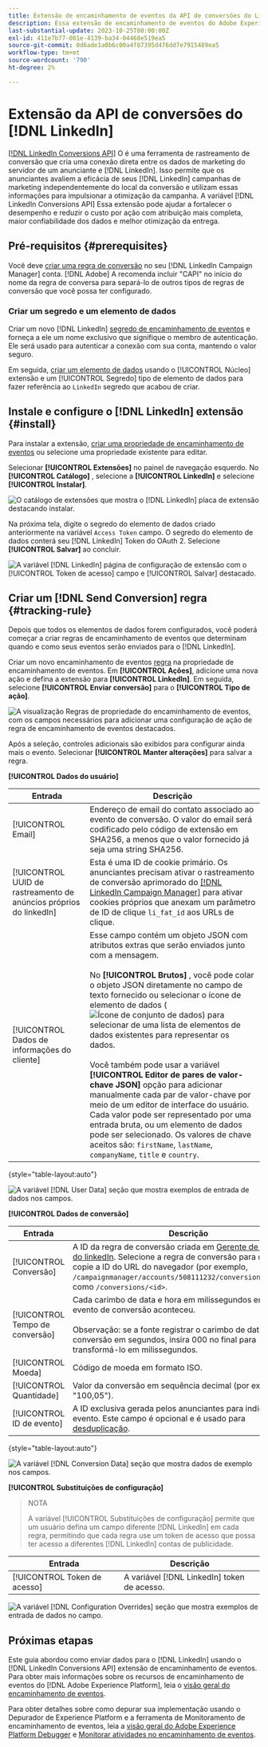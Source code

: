 ```yaml
---
title: Extensão de encaminhamento de eventos da API de conversões do Linkedin
description: Essa extensão de encaminhamento de eventos do Adobe Experience Platform permite medir o desempenho da sua campanha de marketing do Linkedin.
last-substantial-update: 2023-10-25T00:00:00Z
exl-id: 411e7b77-081e-4139-ba34-04468e519ea5
source-git-commit: 0d6ade1a0b6c00a4f87395d476dd7e7915489ea5
workflow-type: tm+mt
source-wordcount: '790'
ht-degree: 2%

---
```


# Extensão da API de conversões do [!DNL LinkedIn]

[[!DNL LinkedIn Conversions API]](https://learn.microsoft.com/en-us/linkedin/marketing/integrations/ads-reporting/conversions-api) O é uma ferramenta de rastreamento de conversão que cria uma conexão direta entre os dados de marketing do servidor de um anunciante e [!DNL LinkedIn]. Isso permite que os anunciantes avaliem a eficácia de seus [!DNL LinkedIn] campanhas de marketing independentemente do local da conversão e utilizam essas informações para impulsionar a otimização da campanha. A variável [!DNL LinkedIn Conversions API] Essa extensão pode ajudar a fortalecer o desempenho e reduzir o custo por ação com atribuição mais completa, maior confiabilidade dos dados e melhor otimização da entrega.

## Pré-requisitos {#prerequisites}

Você deve [criar uma regra de conversão](https://www.linkedin.com/help/lms/answer/a1657171) no seu [!DNL LinkedIn Campaign Manager] conta. [!DNL Adobe] A recomenda incluir &quot;CAPI&quot; no início do nome da regra de conversa para separá-lo de outros tipos de regras de conversão que você possa ter configurado.

### Criar um segredo e um elemento de dados

Criar um novo [!DNL LinkedIn] [segredo de encaminhamento de eventos](../../../ui/event-forwarding/secrets.md) e forneça a ele um nome exclusivo que signifique o membro de autenticação. Ele será usado para autenticar a conexão com sua conta, mantendo o valor seguro.

Em seguida, [criar um elemento de dados](../../../ui/managing-resources/data-elements.md#create-a-data-element) usando o [!UICONTROL Núcleo] extensão e um [!UICONTROL Segredo] tipo de elemento de dados para fazer referência ao `LinkedIn` segredo que acabou de criar.

## Instale e configure o [!DNL LinkedIn] extensão {#install}

Para instalar a extensão, [criar uma propriedade de encaminhamento de eventos](../../../ui/event-forwarding/overview.md#properties) ou selecione uma propriedade existente para editar.

Selecionar **[!UICONTROL Extensões]** no painel de navegação esquerdo. No **[!UICONTROL Catálogo]** , selecione a **[!UICONTROL LinkedIn]** e selecione **[!UICONTROL Instalar]**.

![O catálogo de extensões que mostra o [!DNL LinkedIn] placa de extensão destacando instalar.](../../../images/extensions/server/linkedin/install-extension.png)

Na próxima tela, digite o segredo do elemento de dados criado anteriormente na variável `Access Token` campo. O segredo do elemento de dados conterá seu [!DNL LinkedIn] Token do OAuth 2. Selecione **[!UICONTROL Salvar]** ao concluir.

![A variável [!DNL LinkedIn] página de configuração de extensão com o [!UICONTROL Token de acesso] campo e [!UICONTROL Salvar] destacado.](../../../images/extensions/server/linkedin/configure-extension.png)

## Criar um [!DNL Send Conversion] regra {#tracking-rule}

Depois que todos os elementos de dados forem configurados, você poderá começar a criar regras de encaminhamento de eventos que determinam quando e como seus eventos serão enviados para o [!DNL LinkedIn].

Criar um novo encaminhamento de eventos [regra](../../../ui/managing-resources/rules.md) na propriedade de encaminhamento de eventos. Em **[!UICONTROL Ações]**, adicione uma nova ação e defina a extensão para **[!UICONTROL LinkedIn]**. Em seguida, selecione **[!UICONTROL Enviar conversão]** para o **[!UICONTROL Tipo de ação]**.

![A visualização Regras de propriedade do encaminhamento de eventos, com os campos necessários para adicionar uma configuração de ação de regra de encaminhamento de eventos destacados.](../../../images/extensions/server/linkedin/linkedin-event-action.png)

Após a seleção, controles adicionais são exibidos para configurar ainda mais o evento. Selecionar **[!UICONTROL Manter alterações]** para salvar a regra.

**[!UICONTROL Dados do usuário]**

| Entrada | Descrição |
| --- | --- |
| [!UICONTROL Email] | Endereço de email do contato associado ao evento de conversão. O valor do email será codificado pelo código de extensão em SHA256, a menos que o valor fornecido já seja uma string SHA256. |
| [!UICONTROL UUID de rastreamento de anúncios próprios do linkedIn] | Esta é uma ID de cookie primário. Os anunciantes precisam ativar o rastreamento de conversão aprimorado do [[!DNL LinkedIn Campaign Manager]](https://www.linkedin.com/help/lms/answer/a423304/enable-first-party-cookies-on-a-linkedin-insight-tag) para ativar cookies próprios que anexam um parâmetro de ID de clique `li_fat_id` aos URLs de clique. |
| [!UICONTROL Dados de informações do cliente] | Esse campo contém um objeto JSON com atributos extras que serão enviados junto com a mensagem.<br><br>No **[!UICONTROL Brutos]** , você pode colar o objeto JSON diretamente no campo de texto fornecido ou selecionar o ícone de elemento de dados (![Ícone de conjunto de dados](../../../images/extensions/server/aws/data-element-icon.png)) para selecionar de uma lista de elementos de dados existentes para representar os dados.<br><br>Você também pode usar a variável **[!UICONTROL Editor de pares de valor-chave JSON]** opção para adicionar manualmente cada par de valor-chave por meio de um editor de interface do usuário. Cada valor pode ser representado por uma entrada bruta, ou um elemento de dados pode ser selecionado. Os valores de chave aceitos são: `firstName`, `lastName`, `companyName`, `title` e `country`. |

{style="table-layout:auto"}

![A variável [!DNL User Data] seção que mostra exemplos de entrada de dados nos campos.](../../../images/extensions/server/linkedin/configure-extension-user-data.png)

**[!UICONTROL Dados de conversão]**

| Entrada | Descrição |
| --- | --- |
| [!UICONTROL Conversão] | A ID da regra de conversão criada em [Gerente de campanha do linkedIn](https://www.linkedin.com/help/lms/answer/a1657171). Selecione a regra de conversão para obter a ID e copie a ID do URL do navegador (por exemplo, `/campaignmanager/accounts/508111232/conversions/15588877`) como `/conversions/<id>`. |
| [!UICONTROL Tempo de conversão] | Cada carimbo de data e hora em milissegundos em que o evento de conversão aconteceu. <br><br> Observação: se a fonte registrar o carimbo de data e hora de conversão em segundos, insira 000 no final para transformá-lo em milissegundos. |
| [!UICONTROL Moeda] | Código de moeda em formato ISO. |
| [!UICONTROL Quantidade] | Valor da conversão em sequência decimal (por exemplo, &quot;100,05&quot;). |
| [!UICONTROL ID de evento] | A ID exclusiva gerada pelos anunciantes para indicar cada evento. Este campo é opcional e é usado para [desduplicação](https://learn.microsoft.com/en-us/linkedin/marketing/conversions/deduplication?view=li-lms-2024-02). |

{style="table-layout:auto"}

![A variável [!DNL Conversion Data] seção que mostra dados de exemplo nos campos.](../../../images/extensions/server/linkedin/configure-extension-conversions-data.png)

**[!UICONTROL Substituições de configuração]**

>NOTA
>
>A variável [!UICONTROL Substituições de configuração] permite que um usuário defina um campo diferente [!DNL LinkedIn] em cada regra, permitindo que cada regra use um token de acesso que possa ter acesso a diferentes [!DNL LinkedIn] contas de publicidade.

| Entrada | Descrição |
| --- | --- |
| [!UICONTROL Token de acesso] | A variável [!DNL LinkedIn] token de acesso. |

![A variável [!DNL Configuration Overrides] seção que mostra exemplos de entrada de dados no campo.](../../../images/extensions/server/linkedin/configure-extension-configuration-override.png)

## Próximas etapas

Este guia abordou como enviar dados para o [!DNL LinkedIn] usando o [!DNL LinkedIn Conversions API] extensão de encaminhamento de eventos. Para obter mais informações sobre os recursos de encaminhamento de eventos do [!DNL Adobe Experience Platform], leia o [visão geral do encaminhamento de eventos](../../../ui/event-forwarding/overview.md).

Para obter detalhes sobre como depurar sua implementação usando o Depurador de Experience Platform e a ferramenta de Monitoramento de encaminhamento de eventos, leia a [visão geral do Adobe Experience Platform Debugger](../../../../debugger/home.md) e [Monitorar atividades no encaminhamento de eventos](../../../ui/event-forwarding/monitoring.md).
